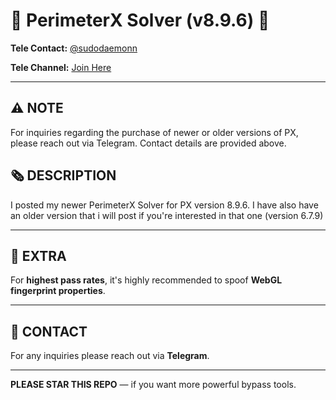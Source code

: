 # 👾 PerimeterX Solver (v8.9.6) 👾

**Tele Contact:** [@sudodaemonn](https://t.me/sudodaemonn)

**Tele Channel:** [Join Here](https://t.me/+qP9G-_ii_XA1MGIx)

---

## ⚠️ NOTE

For inquiries regarding the purchase of newer or older versions of PX, please reach out via Telegram. Contact details are provided above.

## 🗞️ DESCRIPTION

I posted my newer PerimeterX Solver for PX version 8.9.6. I have also have an older version that i will post if you're interested in that one (version 6.7.9)

---

## 🤑 EXTRA

For **highest pass rates**, it's highly recommended to spoof **WebGL fingerprint properties**.


---

## 📲 CONTACT

For any inquiries please reach out via **Telegram**.

---

**PLEASE STAR THIS REPO** — if you want more powerful bypass tools.
